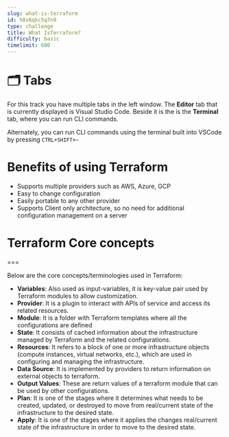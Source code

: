 ```yaml
---
slug: what-is-terraform
id: h8v6qkc5q7n9
type: challenge
title: What IsTerraform?
difficulty: basic
timelimit: 600
---
```

🗂️ Tabs
======
For this track you have multiple tabs in the left window. The **Editor** tab that is currently displayed is Visual Studio Code.
Beside it is the is the **Terminal** tab, where you can run CLI commands.

Alternately, you can run CLI commands using the terminal built into VSCode by pressing `CTRL+SHIFT+~`

Benefits of using Terraform
===

- Supports multiple providers such as AWS, Azure, GCP
- Easy to change configuration
- Easily portable to any other provider
- Supports Client only architecture, so no need for additional configuration management on a server


# Terraform Core concepts
===

Below are the core concepts/terminologies used in Terraform:

- **Variables**: Also used as input-variables, it is key-value pair used by Terraform modules to allow customization.
- **Provider**: It is a plugin to interact with APIs of service and access its related resources.
- **Module**: It is a folder with Terraform templates where all the configurations are defined
- **State**: It consists of cached information about the infrastructure managed by Terraform and the related configurations.
- **Resources**: It refers to a block of one or more infrastructure objects (compute instances, virtual networks, etc.), which are used in configuring and managing the infrastructure.
- **Data Source**: It is implemented by providers to return information on external objects to terraform.
- **Output Values**: These are return values of a terraform module that can be used by other configurations.
- **Plan**: It is one of the stages where it determines what needs to be created, updated, or destroyed to move from real/current state of the infrastructure to the desired state.
- **Apply**: It is one of the stages where it applies the changes real/current state of the infrastructure in order to move to the desired state.
